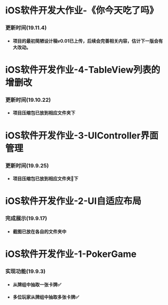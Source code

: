 # iOS软件开发大作业-《你今天吃了吗》

### 更新时间(19.11.4)

- #### 项目的最初简陋设计稿v0.01已上传，后续会完善相关内容，估计下一版会有大改动。

  

# iOS软件开发作业-4-TableView列表的增删改

### 更新时间(19.10.22)

- #### 项目压缩包已放到相应文件夹下



# iOS软件开发作业-3-UIController界面管理

### 更新时间(19.9.25)

* #### 项目压缩包已放到相应文件夹📁下



# iOS软件开发作业-2-UI自适应布局

### 完成展示(19.9.17)

* #### 截图已放在各自的文件夹中

  

# iOS软件开发作业-1-PokerGame

### 实现功能(19.9.3)

* #### 从牌组中抽取一张卡牌✅

* #### 多位玩家从牌组中抽取多张卡牌✅